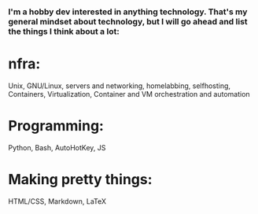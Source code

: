 ### I'm a hobby dev interested in anything technology. That's my general mindset about technology, but I will go ahead and list the things I think about a lot:

# nfra:
Unix, GNU/Linux, servers and networking, homelabbing, selfhosting, Containers, Virtualization, Container and VM orchestration and automation

# Programming:
Python, Bash, AutoHotKey, JS

# Making pretty things:
HTML/CSS, Markdown, LaTeX
